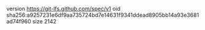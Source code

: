 version https://git-lfs.github.com/spec/v1
oid sha256:a9257231e6df9aa735724bd7e14631f9341ddead8905bb14a93e3681ad74f960
size 2142
